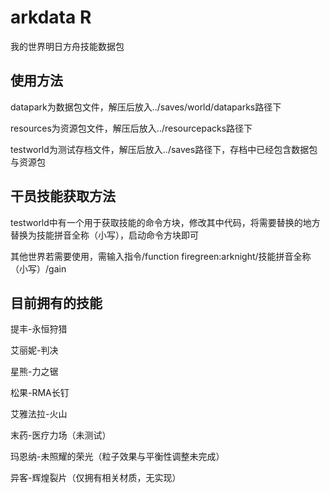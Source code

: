 # arkdata R

我的世界明日方舟技能数据包

## 使用方法

datapark为数据包文件，解压后放入../saves/world/dataparks路径下

resources为资源包文件，解压后放入../resourcepacks路径下

testworld为测试存档文件，解压后放入../saves路径下，存档中已经包含数据包与资源包

## 干员技能获取方法

testworld中有一个用于获取技能的命令方块，修改其中代码，将需要替换的地方替换为技能拼音全称（小写），启动命令方块即可

其他世界若需要使用，需输入指令/function firegreen:arknight/技能拼音全称（小写）/gain

## 目前拥有的技能

提丰-永恒狩猎

艾丽妮-判决

星熊-力之锯

松果-RMA长钉

艾雅法拉-火山

末药-医疗力场（未测试）

玛恩纳-未照耀的荣光（粒子效果与平衡性调整未完成）

异客-辉煌裂片（仅拥有相关材质，无实现）

